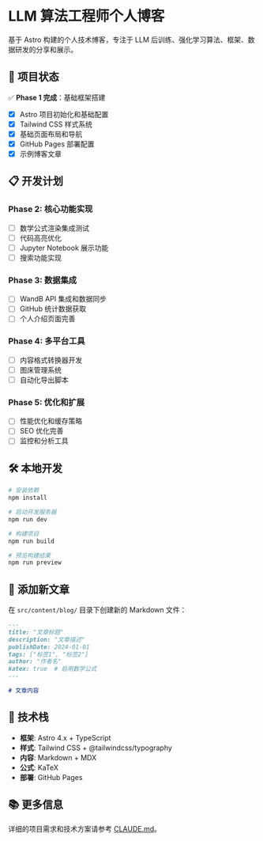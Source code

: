 # LLM 算法工程师个人博客

基于 Astro 构建的个人技术博客，专注于 LLM 后训练、强化学习算法、框架、数据研发的分享和展示。

## 🚀 项目状态

✅ **Phase 1 完成**：基础框架搭建
- [x] Astro 项目初始化和基础配置
- [x] Tailwind CSS 样式系统
- [x] 基础页面布局和导航
- [x] GitHub Pages 部署配置
- [x] 示例博客文章

## 📋 开发计划

### Phase 2: 核心功能实现
- [ ] 数学公式渲染集成测试
- [ ] 代码高亮优化
- [ ] Jupyter Notebook 展示功能
- [ ] 搜索功能实现

### Phase 3: 数据集成
- [ ] WandB API 集成和数据同步
- [ ] GitHub 统计数据获取
- [ ] 个人介绍页面完善

### Phase 4: 多平台工具
- [ ] 内容格式转换器开发
- [ ] 图床管理系统
- [ ] 自动化导出脚本

### Phase 5: 优化和扩展
- [ ] 性能优化和缓存策略
- [ ] SEO 优化完善
- [ ] 监控和分析工具

## 🛠️ 本地开发

```bash
# 安装依赖
npm install

# 启动开发服务器
npm run dev

# 构建项目
npm run build

# 预览构建结果
npm run preview
```

## 📝 添加新文章

在 `src/content/blog/` 目录下创建新的 Markdown 文件：

```markdown
---
title: "文章标题"
description: "文章描述"
publishDate: 2024-01-01
tags: ["标签1", "标签2"]
author: "作者名"
katex: true  # 启用数学公式
---

# 文章内容
```

## 🔧 技术栈

- **框架**: Astro 4.x + TypeScript
- **样式**: Tailwind CSS + @tailwindcss/typography
- **内容**: Markdown + MDX
- **公式**: KaTeX
- **部署**: GitHub Pages

## 📚 更多信息

详细的项目需求和技术方案请参考 [CLAUDE.md](./CLAUDE.md)。